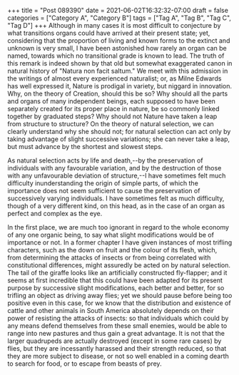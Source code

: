 +++
title = "Post 089390"
date = 2021-06-02T16:32:32-07:00
draft = false
categories = ["Category A", "Category B"]
tags = ["Tag A", "Tag B", "Tag C", "Tag D"]
+++
Although in many cases it is most difficult to conjecture by what transitions organs could have arrived at their present state; yet, considering that the proportion of living and known forms to the extinct and unknown is very small, I have been astonished how rarely an organ can be named, towards which no transitional grade is known to lead. The truth of this remark is indeed shown by that old but somewhat exaggerated canon in natural history of "Natura non facit saltum." We meet with this admission in the writings of almost every experienced naturalist; or, as Milne Edwards has well expressed it, Nature is prodigal in variety, but niggard in innovation. Why, on the theory of Creation, should this be so? Why should all the parts and organs of many independent beings, each supposed to have been separately created for its proper place in nature, be so commonly linked together by graduated steps? Why should not Nature have taken a leap from structure to structure? On the theory of natural selection, we can clearly understand why she should not; for natural selection can act only by taking advantage of slight successive variations; she can never take a leap, but must advance by the shortest and slowest steps.

As natural selection acts by life and death,--by the preservation of individuals with any favourable variation, and by the destruction of those with any unfavourable deviation of structure,--I have sometimes felt much difficulty inunderstanding the origin of simple parts, of which the importance does not seem sufficient to cause the preservation of successively varying individuals. I have sometimes felt as much difficulty, though of a very different kind, on this head, as in the case of an organ as perfect and complex as the eye.

In the first place, we are much too ignorant in regard to the whole economy of any one organic being, to say what slight modifications would be of importance or not. In a former chapter I have given instances of most trifling characters, such as the down on fruit and the colour of its flesh, which, from determining the attacks of insects or from being correlated with constitutional differences, might assuredly be acted on by natural selection. The tail of the giraffe looks like an artificially constructed fly-flapper; and it seems at first incredible that this could have been adapted for its present purpose by successive slight modifications, each better and better, for so trifling an object as driving away flies; yet we should pause before being too positive even in this case, for we know that the distribution and existence of cattle and other animals in South America absolutely depends on their power of resisting the attacks of insects: so that individuals which could by any means defend themselves from these small enemies, would be able to range into new pastures and thus gain a great advantage. It is not that the larger quadrupeds are actually destroyed (except in some rare cases) by flies, but they are incessantly harassed and their strength reduced, so that they are more subject to disease, or not so well enabled in a coming dearth to search for food, or to escape from beasts of prey.
